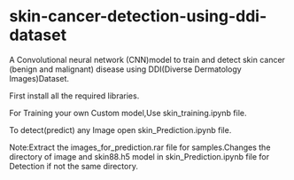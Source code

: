 # skin-cancer-detection-using-ddi-dataset
A Convolutional neural network (CNN)model to train and detect skin cancer (benign and malignant) disease using DDI(Diverse Dermatology Images)Dataset.

First install all the required libraries.

For Training your own Custom model,Use skin_training.ipynb file.

To detect(predict) any Image open skin_Prediction.ipynb file.

Note:Extract the images_for_prediction.rar file for samples.Changes the directory of image and skin88.h5 model in skin_Prediction.ipynb file for Detection if not the same directory.

